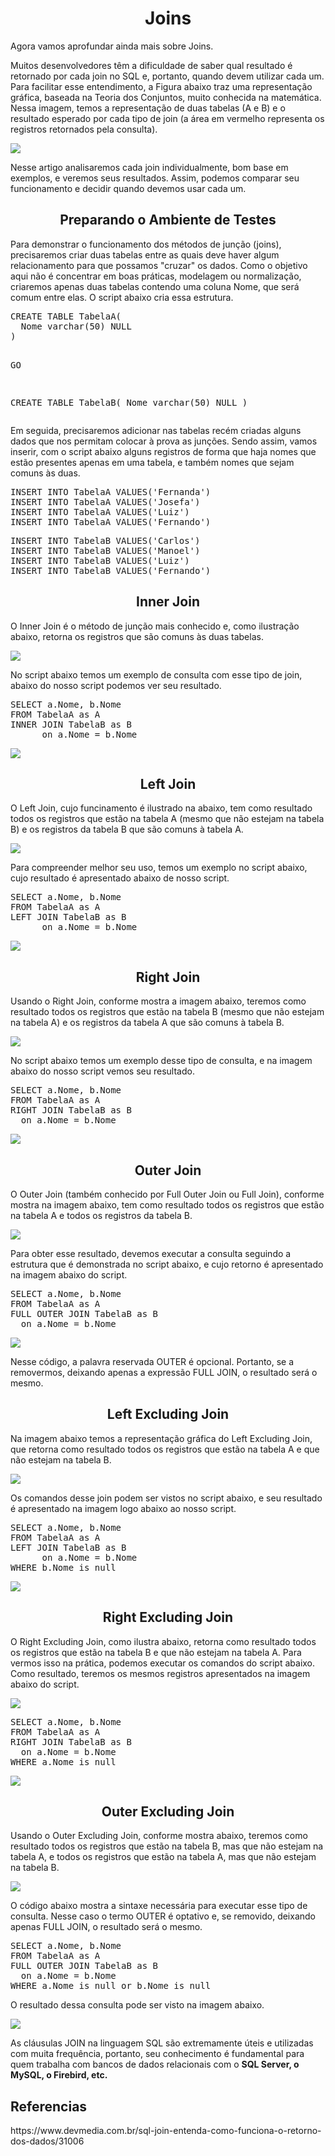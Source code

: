 <h1 align="center">Joins</h1>
<p>Agora vamos aprofundar ainda mais sobre Joins.</p>
<p>Muitos desenvolvedores têm a dificuldade de saber qual resultado é retornado por cada join no SQL e, portanto, quando devem utilizar cada um. Para facilitar esse entendimento, a Figura abaixo traz uma representação gráfica, baseada na Teoria dos Conjuntos, muito conhecida na matemática. Nessa imagem, temos a representação de duas tabelas (A e B) e o resultado esperado por cada tipo de join (a área em vermelho representa os registros retornados pela consulta).</p>
<img src="SQL_Joins.jpg">
<p>Nesse artigo analisaremos cada join individualmente, bom base em exemplos, e veremos seus resultados. Assim, podemos comparar seu funcionamento e decidir quando devemos usar cada um.</p>
<h2 align="center">Preparando o Ambiente de Testes</h2>
<p>Para demonstrar o funcionamento dos métodos de junção (joins), precisaremos criar duas tabelas entre as quais deve haver algum relacionamento para que possamos "cruzar" os dados. Como o objetivo aqui não é concentrar em boas práticas, modelagem ou normalização, criaremos apenas duas tabelas contendo uma coluna Nome, que será comum entre elas. O script abaixo cria essa estrutura.</p>
<pre>
CREATE TABLE TabelaA(
  Nome varchar(50) NULL
)

GO

CREATE TABLE TabelaB(
  Nome varchar(50) NULL
)
</pre>
<p>Em seguida, precisaremos adicionar nas tabelas recém criadas alguns dados que nos permitam colocar à prova as junções. Sendo assim, vamos inserir, com o script abaixo alguns registros de forma que haja nomes que estão presentes apenas em uma tabela, e também nomes que sejam comuns às duas.</p>
<pre>
INSERT INTO TabelaA VALUES('Fernanda')
INSERT INTO TabelaA VALUES('Josefa')
INSERT INTO TabelaA VALUES('Luiz')
INSERT INTO TabelaA VALUES('Fernando')
</pre>
<pre>
INSERT INTO TabelaB VALUES('Carlos')
INSERT INTO TabelaB VALUES('Manoel')
INSERT INTO TabelaB VALUES('Luiz')
INSERT INTO TabelaB VALUES('Fernando')
</pre>
<h2 align="center">Inner Join</h2>
<p>O Inner Join é o método de junção mais conhecido e, como ilustração abaixo, retorna os registros que são comuns às duas tabelas.</p>
<img src="Inner_Join.jpg">
<p>No script abaixo temos um exemplo de consulta com esse tipo de join, abaixo do nosso script podemos ver seu resultado.</p>
<pre>
SELECT a.Nome, b.Nome
FROM TabelaA as A
INNER JOIN TabelaB as B
&emsp;&emsp;&emsp;&emsp;&emsp;&emsp;on a.Nome = b.Nome
</pre>
<img src="Resultado_Inner.jpg">
<h2 align="center">Left Join</h2>
<p>O Left Join, cujo funcinamento é ilustrado na abaixo, tem como resultado todos os registros que estão na tabela A (mesmo que não estejam na tabela B) e os registros da tabela B que são comuns à tabela A.</p>
<img src="Left_Join.jpg">
<p>Para compreender melhor seu uso, temos um exemplo no script abaixo, cujo resultado é apresentado abaixo de nosso script.</p>
<pre>
SELECT a.Nome, b.Nome
FROM TabelaA as A
LEFT JOIN TabelaB as B
&emsp;&emsp;&emsp;&emsp;&emsp;&emsp;on a.Nome = b.Nome
</pre>
<img src="Resultado_Left.jpg">
<h2 align="center">Right Join</h2>
<p>Usando o Right Join, conforme mostra a imagem abaixo, teremos como resultado todos os registros que estão na tabela B (mesmo que não estejam na tabela A) e os registros da tabela A que são comuns à tabela B.</p>
<img src="Right_Join.jpg">
<p>No script abaixo temos um exemplo desse tipo de consulta, e na imagem abaixo do nosso script vemos seu resultado.</p>
<pre>
SELECT a.Nome, b.Nome
FROM TabelaA as A
RIGHT JOIN TabelaB as B
&emsp;&emsp;on a.Nome = b.Nome
</pre>
<img src="Resultado_Right.jpg">
<h2 align="center">Outer Join</h2>
<p>O Outer Join (também conhecido por Full Outer Join ou Full Join), conforme mostra na imagem abaixo, tem como resultado todos os registros que estão na tabela A e todos os registros da tabela B.</p>
<img src="Outer_Join.jpg">
<p>Para obter esse resultado, devemos executar a consulta seguindo a estrutura que é demonstrada no script abaixo, e cujo retorno é apresentado na imagem abaixo do script.</p>
<pre>
SELECT a.Nome, b.Nome
FROM TabelaA as A
FULL OUTER JOIN TabelaB as B
&emsp;&emsp;on a.Nome = b.Nome
</pre>
<img src="Resultado_Outer.jpg">
<p>Nesse código, a palavra reservada OUTER é opcional. Portanto, se a removermos, deixando apenas a expressão FULL JOIN, o resultado será o mesmo.</p>
<h2 align="center">Left Excluding Join</h2>
<p>Na imagem abaixo temos a representação gráfica do Left Excluding Join, que retorna como resultado todos os registros que estão na tabela A e que não estejam na tabela B.</p>
<img src="Left_Excluding_Join.jpg">
<p>Os comandos desse join podem ser vistos no script abaixo, e seu resultado é apresentado na imagem logo abaixo ao nosso script.</p>
<pre>
SELECT a.Nome, b.Nome
FROM TabelaA as A
LEFT JOIN TabelaB as B
&emsp;&emsp;&emsp;&emsp;&emsp;&emsp;on a.Nome = b.Nome
WHERE b.Nome is null
</pre>
<img src="Resultado_Left_Excluding_Join.jpg">
<h2 align="center">Right Excluding Join</h2>
<p>O Right Excluding Join, como ilustra abaixo, retorna como resultado todos os registros que estão na tabela B e que não estejam na tabela A. Para vermos isso na prática, podemos executar os comandos do script abaixo. Como resultado, teremos os mesmos registros apresentados na imagem abaixo do script.</p>
<img src="Right_Excluding_Join.jpg">
<pre>
SELECT a.Nome, b.Nome
FROM TabelaA as A
RIGHT JOIN TabelaB as B
&emsp;&emsp;on a.Nome = b.Nome
WHERE a.Nome is null
</pre>
<img src="Resultado_Right_Excluding_Join.jpg">
<h2 align="center">Outer Excluding Join</h2>
<p>Usando o Outer Excluding Join, conforme mostra abaixo, teremos como resultado todos os registros que estão na tabela B, mas que não estejam na tabela A, e todos os registros que estão na tabela A, mas que não estejam na tabela B.</p>
<img src="Outer_Excluding_Join.jpg">
<p>O código abaixo mostra a sintaxe necessária para executar esse tipo de consulta. Nesse caso o termo OUTER é optativo e, se removido, deixando apenas FULL JOIN, o resultado será o mesmo.</p>
<pre>
SELECT a.Nome, b.Nome
FROM TabelaA as A
FULL OUTER JOIN TabelaB as B
&emsp;&emsp;on a.Nome = b.Nome
WHERE a.Nome is null or b.Nome is null
</pre>
<p>O resultado dessa consulta pode ser visto na imagem abaixo.</p>
<img src="Resultado_Outer_Excluding_Join.jpg">
<p>As cláusulas JOIN na linguagem SQL são extremamente úteis e utilizadas com muita frequência, portanto, seu conhecimento é fundamental para quem trabalha com bancos de dados relacionais com o <b>SQL Server, o MySQL, o Firebird, etc.</b></p>
<h2>Referencias</h2>
<p>https://www.devmedia.com.br/sql-join-entenda-como-funciona-o-retorno-dos-dados/31006</p>
